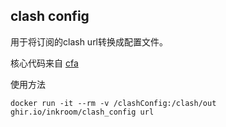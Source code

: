 ## clash config

用于将订阅的clash url转换成配置文件。

核心代码来自 [cfa](https://opensource.clash.wiki/Kr328/ClashForAndroid/)


使用方法 

```shell
docker run -it --rm -v /clashConfig:/clash/out ghir.io/inkroom/clash_config url
```

